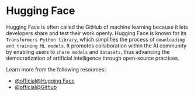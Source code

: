 # Hugging Face

Hugging Face is often called the GitHub of machine learning because it lets developers share and test their work openly. Hugging Face is known for its `Transformers Python library`, which simplifies the process of `downloading and training ML models`. It promotes collaboration within the AI community by enabling users to `share models` and `datasets`, thus advancing the democratization of artificial intelligence through open-source practices.

Learn more from the following resources:

- [@official@Hugging Face](https://huggingface.co/)
- [@official@Github](https://github.com/huggingface)
